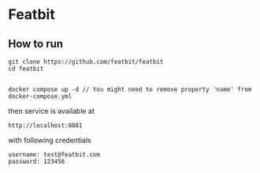 # Featbit

## How to run

```
git clone https://github.com/featbit/featbit
cd featbit


docker compose up -d // You might need to remove property 'name' from docker-compose.yml
```

then service is available at
```
http://localhost:8081
```
with following credentials
```
username: test@featbit.com
password: 123456
```